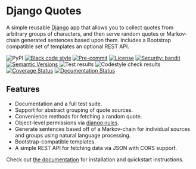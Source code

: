 # Django Quotes

A simple reusable [Django](https://www.djangoproject.com) app that allows you to collect quotes from arbitrary groups of characters, and then serve random quotes or Markov-chain generated sentences based upon them. Includes a Bootstrap compatible set of templates an optional REST API.

![PyPI](https://img.shields.io/pypi/v/django-quotes)
[![Black code style](https://img.shields.io/badge/code%20style-black-000000.svg)](https://github.com/ambv/black)
[![Pre-commit](https://img.shields.io/badge/pre--commit-enabled-brightgreen?logo=pre-commit&logoColor=white)](https://github.com/andrlik/django-quotes/blob/main/.pre-commit-config.yaml)
[![License](https://img.shields.io/github/license/andrlik/django-quotes)](https://github.com/andrlik/django-quotes/blob/main/LICENSE)
[![Security: bandit](https://img.shields.io/badge/security-bandit-green.svg)](https://github.com/PyCQA/bandit)
[![Semantic Versions](https://img.shields.io/badge/%20%20%F0%9F%93%A6%F0%9F%9A%80-semantic--versions-e10079.svg)](https://github.com/andrlik/django-quotes/releases)
![Test results](https://github.com/andrlik/django-quotes/actions/workflows/ci.yml/badge.svg)
![Codestyle check results](https://github.com/andrlik/django-quotes/actions/workflows/codestyle.yml/badge.svg)
[![Coverage Status](https://coveralls.io/repos/github/andrlik/django-quotes/badge.svg?branch=main)](https://coveralls.io/github/andrlik/django-quotes?branch=main)
[![Documentation Status](https://readthedocs.org/projects/django-quotes-app/badge/?version=latest)](https://django-quotes-app.readthedocs.io/en/latest/?badge=latest)

## Features

- Documentation and a full test suite.
- Support for abstract grouping of quote sources.
- Convenience methods for fetching a random quote.
- Object-level permissions via [django-rules](https://github.com/dfunckt/django-rules).
- Generate sentences based off of a Markov-chain for individual sources and groups using natural language processing.
- Bootstrap-compatible templates.
- A simple REST API for fetching data via JSON with CORS support.

Check out [the documentation](https://django-quotes-app.readthedocs.io/en/latest/) for installation and quickstart instructions.
